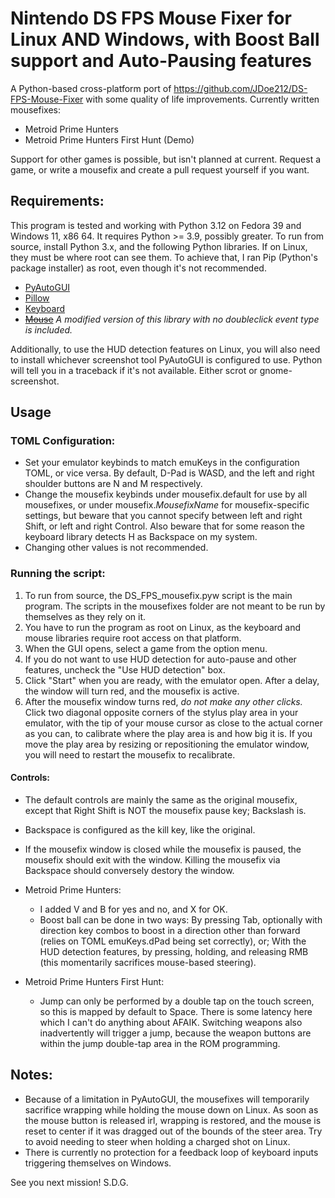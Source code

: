 # Nintendo DS FPS Mouse Fixer for Linux AND Windows, with Boost Ball support and Auto-Pausing features
A Python-based cross-platform port of https://github.com/JDoe212/DS-FPS-Mouse-Fixer with some quality of life improvements.
Currently written mousefixes:
- Metroid Prime Hunters
- Metroid Prime Hunters First Hunt (Demo)

Support for other games is possible, but isn't planned at current. Request a game, or write a mousefix and create a pull request yourself if you want.

## Requirements:
This program is tested and working with Python 3.12 on Fedora 39 and Windows 11, x86 64. It requires Python >= 3.9, possibly greater.
To run from source, install Python 3.x, and the following Python libraries. If on Linux, they must be where root can see them. To achieve that, I ran Pip (Python's package installer) as root, even though it's not recommended.
- [PyAutoGUI](https://pypi.org/project/PyAutoGUI/)
- [Pillow](https://pypi.org/project/pillow/)
- [Keyboard](https://pypi.org/project/keyboard/)
- ~~[Mouse](https://pypi.org/project/mouse/)~~ *A modified version of this library with no doubleclick event type is included.*

Additionally, to use the HUD detection features on Linux, you will also need to install whichever screenshot tool PyAutoGUI is configured to use. Python will tell you in a traceback if it's not available. Either scrot or gnome-screenshot.

## Usage
### TOML Configuration:
- Set your emulator keybinds to match emuKeys in the configuration TOML, or vice versa. By default, D-Pad is WASD, and the left and right shoulder buttons are N and M respectively.
- Change the mousefix keybinds under mousefix.default for use by all mousefixes, or under mousefix.*MousefixName* for mousefix-specific settings, but beware that you cannot specify between left and right Shift, or left and right Control. Also beware that for some reason the keyboard library detects H as Backspace on my system.
- Changing other values is not recommended.

### Running the script:
1. To run from source, the DS_FPS_mousefix.pyw script is the main program. The scripts in the mousefixes folder are not meant to be run by themselves as they rely on it.
2. You have to run the program as root on Linux, as the keyboard and mouse libraries require root access on that platform.
3. When the GUI opens, select a game from the option menu.
4. If you do not want to use HUD detection for auto-pause and other features, uncheck the "Use HUD detection" box.
5. Click "Start" when you are ready, with the emulator open. After a delay, the window will turn red, and the mousefix is active.
6. After the mousefix window turns red, *do not make any other clicks.* Click two diagonal opposite corners of the stylus play area in your emulator, with the tip of your mouse cursor as close to the actual corner as you can, to calibrate where the play area is and how big it is. If you move the play area by resizing or repositioning the emulator window, you will need to restart the mousefix to recalibrate.

#### Controls:
- The default controls are mainly the same as the original mousefix, except that Right Shift is NOT the mousefix pause key; Backslash is.
- Backspace is configured as the kill key, like the original.
- If the mousefix window is closed while the mousefix is paused, the mousefix should exit with the window. Killing the mousefix via Backspace should conversely destory the window.

- Metroid Prime Hunters:
    - I added V and B for yes and no, and X for OK.
    - Boost ball can be done in two ways: By pressing Tab, optionally with direction key combos to boost in a direction other than forward (relies on TOML emuKeys.dPad being set correctly), or; With the HUD detection features, by pressing, holding, and releasing RMB (this momentarily sacrifices mouse-based steering).
- Metroid Prime Hunters First Hunt:
    - Jump can only be performed by a double tap on the touch screen, so this is mapped by default to Space. There is some latency here which I can't do anything about AFAIK. Switching weapons also inadvertently will trigger a jump, because the weapon buttons are within the jump double-tap area in the ROM programming.

## Notes:
- Because of a limitation in PyAutoGUI, the mousefixes will temporarily sacrifice wrapping while holding the mouse down on Linux. As soon as the mouse button is released irl, wrapping is restored, and the mouse is reset to center if it was dragged out of the bounds of the steer area. Try to avoid needing to steer when holding a charged shot on Linux.
- There is currently no protection for a feedback loop of keyboard inputs triggering themselves on Windows.

See you next mission! S.D.G.

